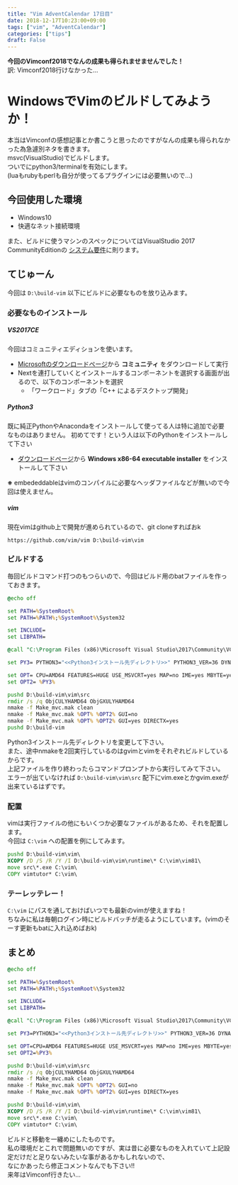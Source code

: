 ```yaml
---
title: "Vim AdventCalendar 17日目"
date: 2018-12-17T10:23:00+09:00
tags: ["vim", "AdventCalendar"]
categories: ["tips"]
draft: False
---
```

**今回のVimconf2018でなんの成果も得られませませんでした！**  
訳: Vimconf2018行けなかった…

# WindowsでVimのビルドしてみようか！
本当はVimconfの感想記事とか書こうと思ったのですがなんの成果も得られなかった為急遽別ネタを書きます。  
msvc(VisualStudio)でビルドします。  
ついでにpython3/terminalを有効にします。  
(luaもrubyもperlも自分が使ってるプラグインには必要無いので…)

## 今回使用した環境
* Windows10
* 快適なネット接続環境

また、ビルドに使うマシンのスペックについてはVisualStudio 2017 CommunityEditionの [システム要件](https://docs.microsoft.com/ja-jp/visualstudio/productinfo/vs2017-system-requirements-vs)に則ります。  

## てじゅーん
今回は `D:\build-vim` 以下にビルドに必要なものを放り込みます。

### 必要なものインストール
##### VS2017CE
今回はコミュニティエディションを使います。  
* [Microsoftのダウンロードページ](https://visualstudio.microsoft.com/ja/downloads/)から **コミュニティ** をダウンロードして実行
* Nextを連打していくとインストールするコンポーネントを選択する画面が出るので、以下のコンポーネントを選択
  * 「ワークロード」タブの「C++ によるデスクトップ開発」

##### Python3
既に純正PythonやAnacondaをインストールして使ってる人は特に追加で必要なものはありません。
初めてです！という人は以下のPythonをインストールして下さい
* [ダウンロードページ](https://www.python.org/downloads/release/python-366/)から **Windows x86-64 executable installer** をインストールして下さい

**※** embededdableはvimのコンパイルに必要なヘッダファイルなどが無いので今回は使えません。

##### vim
現在vimはgithub上で開発が進められているので、git cloneすればおk

`https://github.com/vim/vim D:\build-vim\vim`

### ビルドする
毎回ビルドコマンド打つのもつらいので、今回はビルド用のbatファイルを作っておきます。

```bat
@echo off

set PATH=%SystemRoot%
set PATH=%PATH%;%SystemRoot%\System32

set INCLUDE=
set LIBPATH=

@call "C:\Program Files (x86)\Microsoft Visual Studio\2017\Community\VC\Auxiliary\Build\vcvarsall.bat" amd64

set PY3= PYTHON3="<<Python3インストール先ディレクトリ>>" PYTHON3_VER=36 DYNAMIC_PYTHON3=yes PYTHONThREEDLL=<<Python3インストール先ディレクトリ>>python36.dll

set OPT= CPU=AMD64 FEATURES=HUGE USE_MSVCRT=yes MAP=no IME=yes MBYTE=yes ICONV=yes XPM=no TERMINAL=yes DEBUG=no
set OPT2= %PY3%

pushd D:\build-vim\vim\src
rmdir /s /q ObjCULYHAMD64 ObjGXULYHAMD64
nmake -f Make_mvc.mak clean
nmake -f Make_mvc.mak %OPT% %OPT2% GUI=no
nmake -f Make_mvc.mak %OPT% %OPT2% GUI=yes DIRECTX=yes
pushd D:\build-vim
```

Python3インストール先ディレクトリを変更して下さい。  
また、途中nmakeを2回実行しているのはgvimとvimをそれぞれビルドしているからです。  
上記ファイルを作り終わったらコマンドプロンプトから実行してみて下さい。  
エラーが出ていなければ `D:\build-vim\vim\src` 配下にvim.exeとかgvim.exeが出来ているはずです。

### 配置
vimは実行ファイルの他にもいくつか必要なファイルがあるため、それを配置します。  
今回は `C:\vim` への配置を例にしてみます。  

```bat
pushd D:\build-vim\vim\
XCOPY /D /S /R /Y /I D:\build-vim\vim\runtime\* C:\vim\vim81\
move src\*.exe C:\vim\
COPY vimtutor* C:\vim\
```

### テーレッテレー！
`C:\vim` にパスを通しておけばいつでも最新のvimが使えますね！  
ちなみに私は毎朝ログイン時にビルドバッチが走るようにしています。(vimのそーす更新もbatに入れ込めばおk)  

## まとめ

```bat
@echo off

set PATH=%SystemRoot%
set PATH=%PATH%;%SystemRoot%\System32

set INCLUDE=
set LIBPATH=

@call "C:\Program Files (x86)\Microsoft Visual Studio\2017\Community\VC\Auxiliary\Build\vcvarsall.bat" amd64

set PY3=PYTHON3="<<Python3インストール先ディレクトリ>>" PYTHON3_VER=36 DYNAMIC_PYTHON3=yes PYTHONThREEDLL=<<Python3インストール先ディレクトリ>>python36.dll

set OPT=CPU=AMD64 FEATURES=HUGE USE_MSVCRT=yes MAP=no IME=yes MBYTE=yes ICONV=yes XPM=no TERMINAL=yes DEBUG=no
set OPT2=%PY3%

pushd D:\build-vim\vim\src
rmdir /s /q ObjCULYHAMD64 ObjGXULYHAMD64
nmake -f Make_mvc.mak clean
nmake -f Make_mvc.mak %OPT% %OPT2% GUI=no
nmake -f Make_mvc.mak %OPT% %OPT2% GUI=yes DIRECTX=yes

pushd D:\build-vim\vim\
XCOPY /D /S /R /Y /I D:\build-vim\vim\runtime\* C:\vim\vim81\
move src\*.exe C:\vim\
COPY vimtutor* C:\vim\
```

ビルドと移動を一纏めにしたものです。  
私の環境だとこれで問題無いのですが、実は昔に必要なものを入れていて上記設定だけだと足りないみたいな事があるかもしれないので、  
なにかあったら修正コメントなんでも下さい!!  
来年はVimconf行きたい…
